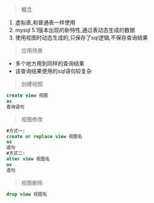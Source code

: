 > 概念
1. 虚拟表,和普通表一样使用
2. mysql 5.1版本出现的新特性,通过表动态生成的数据
3. 使用视图时动态生成的,只保存了sql逻辑,不保存查询结果
> 应用场景
- 多个地方用到同样的查询结果
- 该查询结果使用的sql语句较复杂
> 创建视图
```sql
create view 视图
as 
查询语句
```
> 视图修改
```sql
#方式一:
create or replace view 视图名
as
语句
#方式二:
alter view 视图名
as
语句
```
> 视图删除
```sql
drop view 视图名
```